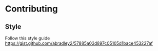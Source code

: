 # Contributing



## Style

Follow this style guide
https://gist.github.com/abradley2/57885a03d897c05105d1bace453227af